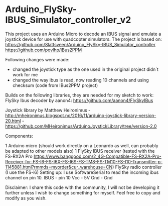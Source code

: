 # Arduino_FlySky-IBUS_Simulator_controller_v2
This project uses an Arduino Micro to decode an IBUS signal and emulate a joystick device for use with quadcopter simulators.
The project is based on: 
https://github.com/Slattsveen/Arduino_FlySky-IBUS_Simulator_controller
https://github.com/povlhp/iBus2PPM

Following changes were made:
- changed the joystick type as the one used in the original project didn´t work for me
- changed the way ibus is read, now reading 10 channels and using checksum (code from IBus2PPM project)

Builds on the following libraries, they are needed for my sketch to work:
FlySky Ibus decoder by aanon4: https://github.com/aanon4/FlySkyIBus

Joystick library by Matthew Heironimus - http://mheironimus.blogspot.no/2016/11/arduino-joystick-library-version-20.html - https://github.com/MHeironimus/ArduinoJoystickLibrary/tree/version-2.0



Components:

1 Arduino micro (should work directly on a Leonardo as well, can probably be adapted to other models also)
1 FlySky IBUS receiver (tested with the FS-RX2A Pro https://www.banggood.com/2_4G-Compatible-FS-RX2A-Pro-Receiver-for-FS-I6-FS-I6X-FS-I6S-FS-TM8-FS-TM10-FS-I10-Transmitter-p-1145881.html?rmmds=myorder&cur_warehouse=CN)
FlySky radio controller (I use the FS-i6)
Setting up: I use SoftwareSerial to read the incoming ibus channel on pin 10. IBUS - pin 10 Vcc - 5V Gnd - Gnd

Disclaimer: I share this code with the community, I will not be developing it further unless I wish to change something for myself. Feel free to copy and modify as you wish.
